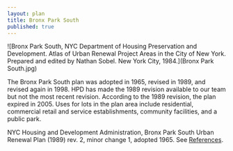 ```yaml
---
layout: plan
title: Bronx Park South
published: true
---
```


<!---![Bronx Park South, NYC Department of Housing Preservation and Development. Community Development Progress Report: 1968. Prepared and edited by Nathan Sobel. New York City, 1968.](Bronx Park 1968.png)-->
![Bronx Park South, NYC Department of Housing Preservation and Development. Atlas of Urban Renewal Project Areas in the City of New York. Prepared and edited by Nathan Sobel. New York City, 1984.](Bronx Park South.jpg)

The Bronx Park South plan was adopted in 1965, revised in 1989, and revised again in 1998. HPD has made the 1989 revision available to our team but not the most recent revision. According to the 1989 revision, the plan expired in 2005. Uses for lots in the plan area include residential, commercial retail and service establishments, community facilities, and a public park.

NYC Housing and Development Administration, Bronx Park South Urban Renewal Plan (1989) rev. 2, minor change 1, adopted 1965. See [References](http://www.urbanreviewer.org/#page=references.html).
